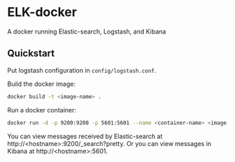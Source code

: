 # ELK-docker

A docker running Elastic-search, Logstash, and Kibana

## Quickstart

Put logstash configuration in `config/logstash.conf`.

Build the docker image:

``` bash
docker build -t <image-name> .
```

Run a docker container:

``` bash
docker run -d -p 9200:9200 -p 5601:5601 --name <container-name> <image-name>
```

You can view messages received by Elastic-search at http://\<hostname\>:9200/_search?pretty.
Or you can view messages in Kibana at http://\<hostname\>:5601.